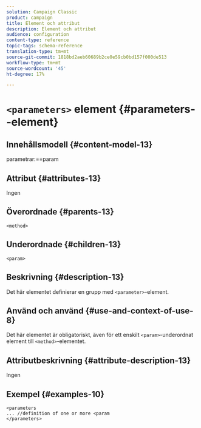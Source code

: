```yaml
---
solution: Campaign Classic
product: campaign
title: Element och attribut
description: Element och attribut
audience: configuration
content-type: reference
topic-tags: schema-reference
translation-type: tm+mt
source-git-commit: 1818bd2aeb60689b2ce0e59cb0bd157f000de513
workflow-type: tm+mt
source-wordcount: '45'
ht-degree: 17%

---
```



# `<parameters>` element  {#parameters--element}

## Innehållsmodell {#content-model-13}

parametrar:==param

## Attribut {#attributes-13}

Ingen

## Överordnade {#parents-13}

`<method>`

## Underordnade {#children-13}

`<param>`

## Beskrivning {#description-13}

Det här elementet definierar en grupp med `<parameter>`-element.

## Använd och använd {#use-and-context-of-use-8}

Det här elementet är obligatoriskt, även för ett enskilt `<param>`-underordnat element till `<method>`-elementet.

## Attributbeskrivning {#attribute-description-13}

Ingen

## Exempel {#examples-10}

```
<parameters
... //definition of one or more <param
</parameters>
```

